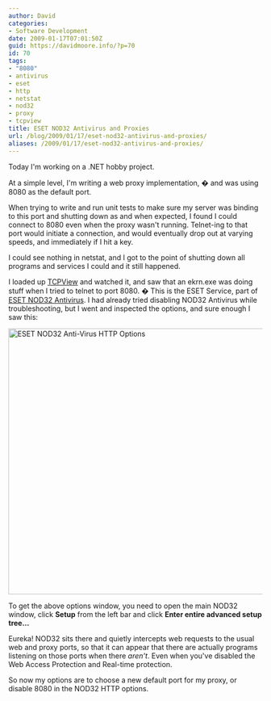 ```yaml
---
author: David
categories:
- Software Development
date: 2009-01-17T07:01:50Z
guid: https://davidmoore.info/?p=70
id: 70
tags:
- "8080"
- antivirus
- eset
- http
- netstat
- nod32
- proxy
- tcpview
title: ESET NOD32 Antivirus and Proxies
url: /blog/2009/01/17/eset-nod32-antivirus-and-proxies/
aliases: /2009/01/17/eset-nod32-antivirus-and-proxies/
---
```


Today I'm working on a .NET hobby project.

At a simple level, I'm writing a web proxy implementation, � and was using 8080 as the default port.

When trying to write and run unit tests to make sure my server was binding to this port and shutting down as and when expected, I found I could connect to 8080 even when the proxy wasn't running. Telnet-ing to that port would initiate a connection, and would eventually drop out at varying speeds, and immediately if I hit a key.

I could see nothing in netstat, and I got to the point of shutting down all programs and services I could and it still happened.

I loaded up <a title="TCPView" href="https://technet.microsoft.com/sysinternals/bb897437.aspx" target="_blank">TCPView</a> and watched it, and saw that an ekrn.exe was doing stuff when I tried to telnet to port 8080. � This is the ESET Service, part of <a title="ESET NOD32 Antivirus Home Page" href="https://www.eset.com/products/nod32.php" target="_blank">ESET NOD32 Antivirus</a>. I had already tried disabling NOD32 Antivirus while troubleshooting, but I went and inspected the options, and sure enough I saw this:

<img class="size-full wp-image-71" title="ESET NOD32 Anti-Virus HTTP Options" src="/wp-content/uploads/2009/01/nod32.png" alt="ESET NOD32 Anti-Virus HTTP Options" width="729" height="527" />

To get the above options window, you need to open the main NOD32 window, click **Setup** from the left bar and click **Enter entire advanced setup tree&#8230;**

Eureka! NOD32 sits there and quietly intercepts web requests to the usual web and proxy ports, so that it can appear that there are actually programs listening on those ports when there _aren't_. Even when you've disabled the Web Access Protection and Real-time protection.

So now my options are to choose a new default port for my proxy, or disable 8080 in the NOD32 HTTP options.